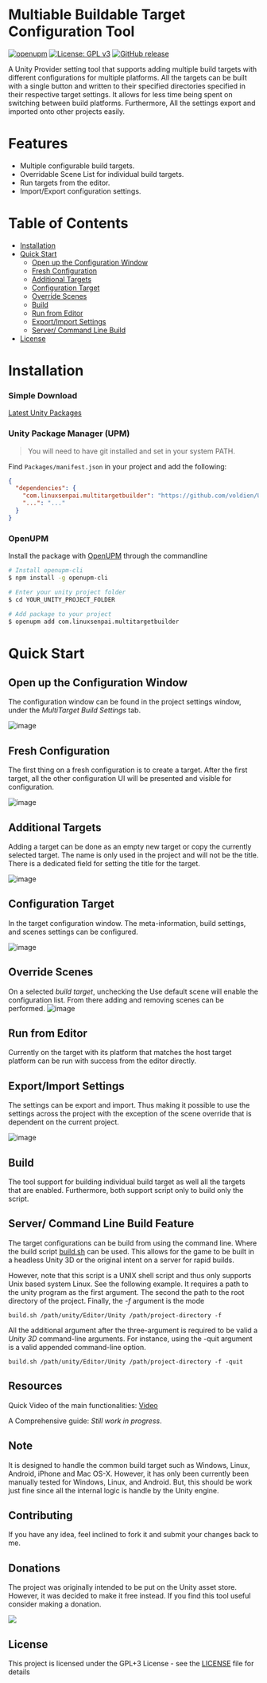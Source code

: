 # Multiable Buildable Target Configuration Tool
[![openupm](https://img.shields.io/npm/v/com.linuxsenpai.multitargetbuilder?label=openupm&registry_uri=https://package.openupm.com)](https://openupm.com/packages/com.linuxsenpai.multitargetbuilder/)
[![License: GPL v3](https://img.shields.io/badge/License-GPLv3-blue.svg)](https://www.gnu.org/licenses/gpl-3.0)
[![GitHub release](https://img.shields.io/github/release/voldien/UMultiTargetBuilder.svg)](https://github.com/voldien/UMultiTargetBuilder/releases)


A Unity Provider setting tool that supports adding multiple build targets with different configurations for multiple platforms. All the targets can be built with a single button and written to their specified directories specified in their respective target settings. It allows for less time being spent on switching between build platforms. Furthermore, All the settings export and imported onto other projects easily.

# Features
- Multiple configurable build targets.
- Overridable Scene List for individual build targets.
- Run targets from the editor.
- Import/Export configuration settings.

Table of Contents
=================

* [Installation](#installation)
* [Quick Start](#Quick-Start)
  * [Open up the Configuration Window](#Open-up-the-Configuration-Window)
  * [Fresh Configuration](#Fresh-Configuration)
  * [Additional Targets](#Additional-Targets)  
  * [Configuration Target](#Configuration-Target)  
  * [Override Scenes](#Override-Scenes)  
  * [Build](#Build)  
  * [Run from Editor](#Run-from-Editor)  
  * [Export/Import Settings](#Export/Import-Settings)
  * [Server/ Command Line Build](#Server/-Command-Line-Build-Feature)
* [License](#license)

# Installation

### Simple Download
[Latest Unity Packages](../../releases/latest)

### Unity Package Manager (UPM)

> You will need to have git installed and set in your system PATH.

Find `Packages/manifest.json` in your project and add the following:
```json
{
  "dependencies": {
    "com.linuxsenpai.multitargetbuilder": "https://github.com/voldien/UMultiTargetBuilder.git#0.1.5",
    "...": "..."
  }
}
```

### OpenUPM

Install the package with [OpenUPM](https://openupm.com/) through the commandline

```sh
# Install openupm-cli
$ npm install -g openupm-cli

# Enter your unity project folder
$ cd YOUR_UNITY_PROJECT_FOLDER

# Add package to your project
$ openupm add com.linuxsenpai.multitargetbuilder
```

# Quick Start

## Open up the Configuration Window
The configuration window can be found in the project settings window, under the *MultiTarget Build Settings* tab.

![image](images/open_project_settings.png)

## Fresh Configuration
The first thing on a fresh configuration is to create a target.  After the first target, all the other configuration UI will be presented and visible for configuration.

![image](images/add_first_target.png)

## Additional Targets
Adding a target can be done as an empty new target or copy the currently selected target. The name is only used in the project and will not be the title. There is a dedicated field for setting the title for the target.

![image](images/adding_targets.png)

## Configuration Target
In the target configuration window. The meta-information, build settings, and scenes settings can be configured. 

![image](images/target_configuration.png)


## Override Scenes
On a selected *build target*, unchecking the Use default scene will enable the configuration list. From there adding and removing scenes can be performed.
![image](images/override_scene_for_target.png)

## Run from Editor
Currently on the target with its platform that matches the host target platform can be run with success from the editor directly.

## Export/Import Settings
The settings can be export and import. Thus making it possible to use the settings across the project with the exception of the scene override that is dependent on the current project.

![image](images/import_export.png)

## Build
The tool support for building individual build target as well all the targets that are enabled. Furthermore, both support script only to build only the script.

## Server/ Command Line Build Feature
The target configurations can be build from using the command line. Where the build script [build.sh](build.sh) can be used. This allows for the game to be built in a headless Unity 3D or the original intent on a server for rapid builds.

However, note that this script is a UNIX shell script and thus only supports Unix based system Linux. See the following example. It requires a path to the unity program as the first argument. The second the path to the root directory of the project. Finally, the *-f* argument is the mode
```
build.sh /path/unity/Editor/Unity /path/project-directory -f
```
All the additional argument after the three-argument is required to be valid a *Unity 3D* command-line arguments. For instance, using the -quit argument is a valid appended command-line option.
```
build.sh /path/unity/Editor/Unity /path/project-directory -f -quit
```

## Resources

Quick Video of the main functionalities: [Video](https://www.youtube.com/watch?v=F8CBExsLApk)

A Comprehensive guide: *Still work in progress*.


## Note
It is designed to handle the common build target such as Windows, Linux, Android, iPhone and Mac OS-X. However, it has only been currently been manually tested for Windows, Linux, and Android. But, this should be work just fine since all the internal logic is handle by the Unity engine. 

## Contributing
If you have any idea, feel inclined to fork it and submit your changes back to me.


## Donations
The project was originally intended to be put on the Unity asset store. However, it was decided to make it free instead. If you find this tool useful consider making a donation.

[![](https://www.paypalobjects.com/en_US/i/btn/btn_donateCC_LG.gif)](https://www.paypal.com/cgi-bin/webscr?cmd=_s-xclick&hosted_button_id=R35V8EE62CBDL&source=url)

## License
This project is licensed under the GPL+3 License - see the [LICENSE](LICENSE) file for details
